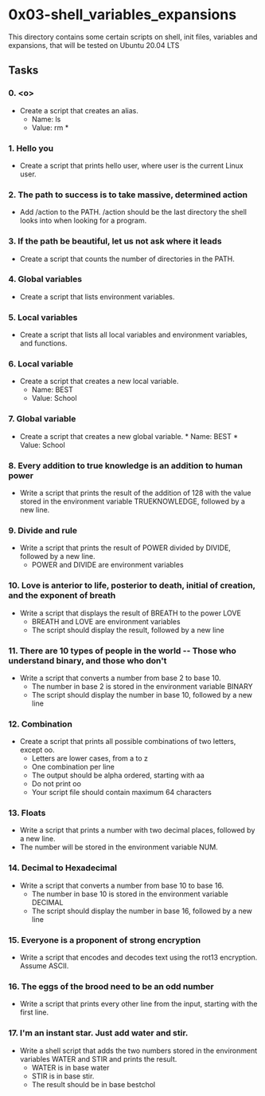 # 0x03-shell_variables_expansions
This directory contains some certain scripts on shell, init files, variables and expansions, that will be tested on Ubuntu 20.04 LTS

## Tasks

### 0. \<o>
- Create a script that creates an alias.
	* Name: ls
	* Value: rm *

### 1. Hello you
- Create a script that prints hello user, where user is the current Linux user.

### 2. The path to success is to take massive, determined action
- Add /action to the PATH. /action should be the last directory the shell looks into when looking for a program.

### 3. If the path be beautiful, let us not ask where it leads
- Create a script that counts the number of directories in the PATH.

### 4. Global variables
- Create a script that lists environment variables.

### 5. Local variables
- Create a script that lists all local variables and environment variables, and functions.

### 6. Local variable
- Create a script that creates a new local variable.
	* Name: BEST
	* Value: School

### 7. Global variable
- Create a script that creates a new global variable.
        * Name: BEST
        * Value: School

### 8. Every addition to true knowledge is an addition to human power
- Write a script that prints the result of the addition of 128 with the value stored in the environment variable TRUEKNOWLEDGE, followed by a new line.

### 9. Divide and rule
- Write a script that prints the result of POWER divided by DIVIDE, followed by a new line.
	* POWER and DIVIDE are environment variables

### 10. Love is anterior to life, posterior to death, initial of creation, and the exponent of breath
- Write a script that displays the result of BREATH to the power LOVE
	* BREATH and LOVE are environment variables
	* The script should display the result, followed by a new line

### 11. There are 10 types of people in the world -- Those who understand binary, and those who don't
- Write a script that converts a number from base 2 to base 10.
	* The number in base 2 is stored in the environment variable BINARY
	* The script should display the number in base 10, followed by a new line

### 12. Combination
- Create a script that prints all possible combinations of two letters, except oo.
	* Letters are lower cases, from a to z
	* One combination per line
	* The output should be alpha ordered, starting with aa
	* Do not print oo
	* Your script file should contain maximum 64 characters

### 13. Floats
- Write a script that prints a number with two decimal places, followed by a new line.
- The number will be stored in the environment variable NUM.

### 14. Decimal to Hexadecimal
- Write a script that converts a number from base 10 to base 16.
	* The number in base 10 is stored in the environment variable DECIMAL
	* The script should display the number in base 16, followed by a new line

### 15. Everyone is a proponent of strong encryption
- Write a script that encodes and decodes text using the rot13 encryption. Assume ASCII.

### 16. The eggs of the brood need to be an odd number
- Write a script that prints every other line from the input, starting with the first line.

### 17. I'm an instant star. Just add water and stir.
- Write a shell script that adds the two numbers stored in the environment variables WATER and STIR and prints the result.
	* WATER is in base water
	* STIR is in base stir.
	* The result should be in base bestchol
